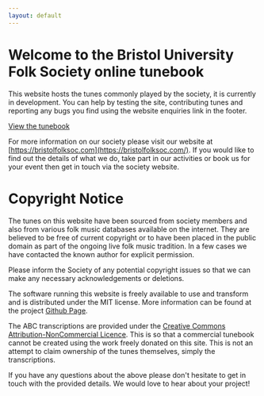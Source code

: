 ```yaml
---
layout: default
---
```

# Welcome to the Bristol University Folk Society online tunebook

This website hosts the tunes commonly played by the society, it is currently in development. You can help by testing the site, contributing tunes and reporting any bugs you find using the website enquiries link in the footer.

[View the tunebook](tunes.html)

For more information on our society please visit our website at [https://bristolfolksoc.com](https://bristolfolksoc.com/). If you would like to find out the details of what we do, take part in our activities or book us for your event then get in touch via the society website.

# Copyright Notice

The tunes on this website have been sourced from society members and also from various folk music databases available on the internet. They are believed to be free of current copyright or to have been placed in the public domain as part of the ongoing live folk music tradition. In a few cases we have contacted the known author for explicit permission.

Please inform the Society of any potential copyright issues so that we can make any necessary acknowledgements or deletions.

The software running this website is freely available to use and transform and is distributed under the MIT license. More information can be found at the project [Github Page](https://github.com/bristolfolksoc/bristolfolksoc.github.io).

The ABC transcriptions are provided under the [Creative Commons Attribution-NonCommercial Licence](https://creativecommons.org/licenses/by-nc/4.0). This is so that a commercial tunebook cannot be created using the work freely donated on this site. This is not an attempt to claim ownership of the tunes themselves, simply the transcriptions.

If you have any questions about the above please don't hesitate to get in touch with the provided details. We would love to hear about your project!
